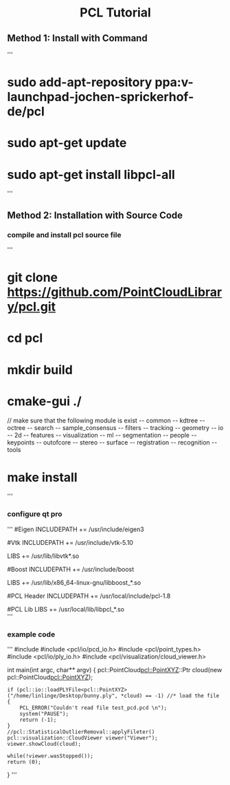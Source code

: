 # <center>PCL Tutorial</center>  
## Method 1: Install with Command 
''' 
# sudo add-apt-repository ppa:v-launchpad-jochen-sprickerhof-de/pcl
# sudo apt-get update
# sudo apt-get install libpcl-all
'''

## Method 2: Installation with Source Code
### compile and install pcl source file
'''
# git clone https://github.com/PointCloudLibrary/pcl.git
# cd pcl
# mkdir build
# cmake-gui ./
// make sure that the following module is exist
-- common
-- kdtree
-- octree
-- search
-- sample_consensus
-- filters
-- tracking
-- geometry
-- io
-- 2d
-- features
-- visualization
-- ml
-- segmentation
-- people
-- keypoints
-- outofcore
-- stereo
-- surface
-- registration
-- recognition
-- tools

# make install
'''

### configure qt pro
'''
#Eigen
INCLUDEPATH += /usr/include/eigen3

#Vtk
INCLUDEPATH += /usr/include/vtk-5.10

LIBS += /usr/lib/libvtk*.so

#Boost
INCLUDEPATH += /usr/include/boost

LIBS += /usr/lib/x86_64-linux-gnu/libboost_*.so

#PCL Header
INCLUDEPATH += /usr/local/include/pcl-1.8

#PCL Lib
LIBS        += /usr/local/lib/libpcl_*.so \
'''


### example code
'''
#include <iostream>
#include <pcl/io/pcd_io.h>
#include <pcl/point_types.h>
#include <pcl/io/ply_io.h>
#include <pcl/visualization/cloud_viewer.h>

int main(int argc, char** argv)
{
    pcl::PointCloud<pcl::PointXYZ>::Ptr cloud(new pcl::PointCloud<pcl::PointXYZ>);

    if (pcl::io::loadPLYFile<pcl::PointXYZ>("/home/linlinge/Desktop/bunny.ply", *cloud) == -1) //* load the file
    {
        PCL_ERROR("Couldn't read file test_pcd.pcd \n");
        system("PAUSE");
        return (-1);
    }
    //pcl::StatisticalOutlierRemoval::applyFileter()
    pcl::visualization::CloudViewer viewer("Viewer");
    viewer.showCloud(cloud);

    while(!viewer.wasStopped());
    return (0);
}
'''








